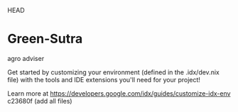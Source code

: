 HEAD
# Green-Sutra
agro adviser 

Get started by customizing your environment (defined in the .idx/dev.nix file) with the tools and IDE extensions you'll need for your project!

Learn more at https://developers.google.com/idx/guides/customize-idx-env
 c23680f (add all files)


